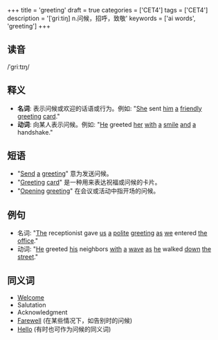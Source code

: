 +++
title = 'greeting'
draft = true
categories = ['CET4']
tags = ['CET4']
description = '[ˈgriːtiŋ] n.问候，招呼，致敬'
keywords = ['ai words', 'greeting']
+++

## 读音
/ˈɡriːtɪŋ/

## 释义
- **名词**: 表示问候或欢迎的话语或行为。例如: "[She](/post/she/) sent [him](/post/him/) [a](/post/a/) [friendly](/post/friendly/) [greeting](/post/greeting/) [card](/post/card/)."
- **动词**: 向某人表示问候。例如: "[He](/post/he/) greeted [her](/post/her/) [with](/post/with/) [a](/post/a/) [smile](/post/smile/) [and](/post/and/) [a](/post/a/) handshake."

## 短语
- "[Send](/post/send/) [a](/post/a/) [greeting](/post/greeting/)" 意为发送问候。
- "[Greeting](/post/greeting/) [card](/post/card/)" 是一种用来表达祝福或问候的卡片。
- "[Opening](/post/opening/) [greeting](/post/greeting/)" 在会议或活动中指开场的问候。

## 例句
- 名词: "[The](/post/the/) receptionist gave [us](/post/us/) [a](/post/a/) [polite](/post/polite/) [greeting](/post/greeting/) [as](/post/as/) [we](/post/we/) entered [the](/post/the/) [office](/post/office/)."
- 动词: "[He](/post/he/) greeted [his](/post/his/) neighbors [with](/post/with/) [a](/post/a/) [wave](/post/wave/) [as](/post/as/) [he](/post/he/) walked [down](/post/down/) [the](/post/the/) [street](/post/street/)."

## 同义词
- [Welcome](/post/welcome/)
- Salutation
- Acknowledgment
- [Farewell](/post/farewell/) (在某些情况下，如告别时的问候)
- [Hello](/post/hello/) (有时也可作为问候的同义词)
